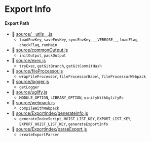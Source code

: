 # Export Info

#### Export Path
+ 📄 [source/\_\_utils\_\_.js](source/__utils__.js)
  - `loadEnvKey`, `saveEnvKey`, `syncEnvKey`, `__VERBOSE__`, `loadFlag`, `checkFlag`, `runMain`
+ 📄 [source/commonOutput.js](source/commonOutput.js)
  - `initOutput`, `packOutput`
+ 📄 [source/exec.js](source/exec.js)
  - `tryExec`, `getGitBranch`, `getGitCommitHash`
+ 📄 [source/fileProcessor.js](source/fileProcessor.js)
  - `wrapFileProcessor`, `fileProcessorBabel`, `fileProcessorWebpack`
+ 📄 [source/logger.js](source/logger.js)
  - `getLogger`
+ 📄 [source/uglify.js](source/uglify.js)
  - `MODULE_OPTION`, `LIBRARY_OPTION`, `minifyWithUglifyEs`
+ 📄 [source/webpack.js](source/webpack.js)
  - `compileWithWebpack`
+ 📄 [source/ExportIndex/generateInfo.js](source/ExportIndex/generateInfo.js)
  - `generateIndexScript`, `HOIST_LIST_KEY`, `EXPORT_LIST_KEY`, `EXPORT_HOIST_LIST_KEY`, `generateExportInfo`
+ 📄 [source/ExportIndex/parseExport.js](source/ExportIndex/parseExport.js)
  - `createExportParser`